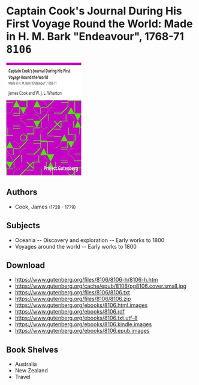 # Captain Cook's Journal During His First Voyage Round the World: Made in H. M. Bark "Endeavour", 1768-71 <kbd>8106</kbd>

![](./cover.medium.jpg "")

## Authors


 - Cook, James <small>(1728 - 1779)</small>

## Subjects


 - Oceania -- Discovery and exploration -- Early works to 1800
 - Voyages around the world -- Early works to 1800

## Download


 - https://www.gutenberg.org/files/8106/8106-h/8106-h.htm
 - https://www.gutenberg.org/cache/epub/8106/pg8106.cover.small.jpg
 - https://www.gutenberg.org/files/8106/8106.txt
 - https://www.gutenberg.org/files/8106/8106.zip
 - https://www.gutenberg.org/ebooks/8106.html.images
 - https://www.gutenberg.org/ebooks/8106.rdf
 - https://www.gutenberg.org/ebooks/8106.txt.utf-8
 - https://www.gutenberg.org/ebooks/8106.kindle.images
 - https://www.gutenberg.org/ebooks/8106.epub.images

## Book Shelves


 - Australia
 - New Zealand
 - Travel
